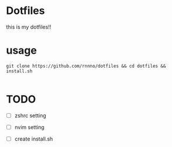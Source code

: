 # Dotfiles
this is my dotfiles!!

# usage
```
git clone https://github.com/rnnno/dotfiles && cd dotfiles && install.sh


```

# TODO
- [ ] zshrc setting
- [ ] nvim setting
- [ ] create install.sh


